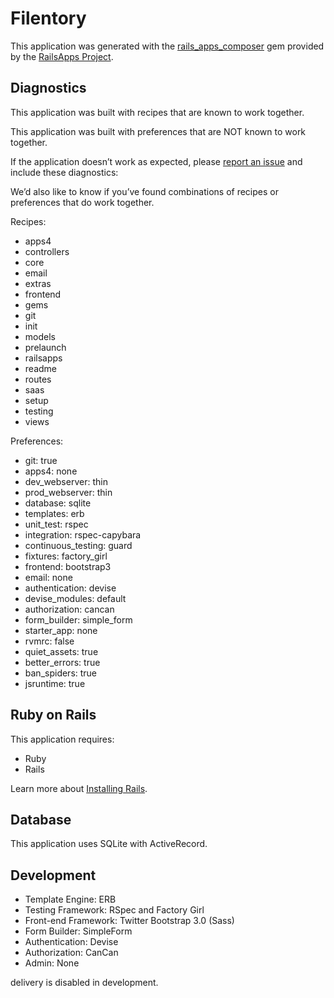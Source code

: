 Filentory
=========

This application was generated with the [rails_apps_composer](https://github.com/RailsApps/rails_apps_composer) gem
provided by the [RailsApps Project](http://railsapps.github.io/).

Diagnostics
-

This application was built with recipes that are known to work together.

This application was built with preferences that are NOT known to work
together.

If the application doesn’t work as expected, please [report an issue](https://github.com/RailsApps/rails_apps_composer/issues)
and include these diagnostics:

We’d also like to know if you’ve found combinations of recipes or
preferences that do work together.

Recipes:

* apps4
* controllers
* core
* email
* extras
* frontend
* gems
* git
* init
* models
* prelaunch
* railsapps
* readme
* routes
* saas
* setup
* testing
* views

Preferences:

* git: true
* apps4: none
* dev_webserver: thin
* prod_webserver: thin
* database: sqlite
* templates: erb
* unit_test: rspec
* integration: rspec-capybara
* continuous_testing: guard
* fixtures: factory_girl
* frontend: bootstrap3
* email: none
* authentication: devise
* devise_modules: default
* authorization: cancan
* form_builder: simple_form
* starter_app: none
* rvmrc: false
* quiet_assets: true
* better_errors: true
* ban_spiders: true
* jsruntime: true

Ruby on Rails
---

This application requires:

-   Ruby
-   Rails

Learn more about [Installing Rails](http://railsapps.github.io/installing-rails.html).

Database
---

This application uses SQLite with ActiveRecord.

Development
-

-   Template Engine: ERB
-   Testing Framework: RSpec and Factory Girl
-   Front-end Framework: Twitter Bootstrap 3.0 (Sass)
-   Form Builder: SimpleForm
-   Authentication: Devise
-   Authorization: CanCan
-   Admin: None

delivery is disabled in development.


